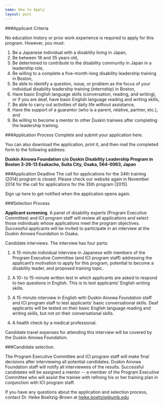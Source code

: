 ```yaml
---
name: How to Apply
layout: post
---
```

###Applicant Criteria

No education history or prior work experience is required to apply for this program. However, you must:  

1. Be a Japanese individual with a disability living in Japan, 
2. Be between 18 and 35 years old, 
3. Be determined to contribute to the disability community in Japan in a leadership role,  
4. Be willing to a complete a five-month-long disability leadership training in Boston,  
5. Be able to identify a question, issue, or problem as the focus of your individual disability leadership training (internship) in Boston, 
6. Have basic English language skills (conversation, reading, and writing), or if you are deaf, have basic English language reading and writing skills,  
7. Be able to carry out activities of daily life without assistance, 
8. Have the support of a guarantor (who is a parent, relative, partner, etc.), and  
9. Be willing to become a mentor to other Duskin trainees after completing the leadership training.  

###Application Process
Complete and submit your application here. 

You can also download the application, print it, and then mail the completed form to the following address:

**Duskin Ainowa Foundation c/o Duskin Disability Leadership Program in Boston
3-26-13 Esakacho, Suita City, Osaka, 564-0063, Japan**

###Application Deadline
The call for applications for the 34th training (2014) program is closed. Please check our website again in November 2014 for the call for applications for the 35th program (2015).

Sign up here to get notified when the application opens again. 
 
###Selection Process

**Applicant screening**. A panel of disability experts (Program Executive Committee) and ICI program staff will review all applications and select those individuals whose applications meet the program objectives. Successful applicants will be invited to participate in an interview at the Duskin Ainowa Foundation in Osaka.

Candidate interviews. The interview has four parts:

1)	A 15-minute individual interview in Japanese with members of the Program Executive Committee (and ICI program staff) addressing the applicant’s motivation to apply for this program, potential to become a disability leader, and proposed training topic. 

2)	A 10- to 15-minute written test in which applicants are asked to respond to two questions in English. This is to test applicants’ English writing skills. 

3)	A 15-minute interview in English with Duskin Ainowa Foundation staff and ICI program staff to test applicants’ basic conversational skills. Deaf applicants will be tested on their basic English language reading and writing skills, but not on their conversational skills. 

4)	A health check by a medical professional. 

Candidate travel expenses for attending this interview will be covered by the Duskin Ainowa Foundation.

###Candidate selection. 

The Program Executive Committee and ICI program staff will make final decisions after interviewing all potential candidates. Duskin Ainowa Foundation staff will notify all interviewees of the results. Successful candidates will be assigned a mentor -- a member of the Program Executive Committee who will assist the trainee with refining his or her training plan in conjunction with ICI program staff. 

If you have any questions about the application and selection process, contact Dr. Heike Boeltzig-Brown at [heike.boeltzig@umb.edu](mailto:heike.boeltzig@umb.edu)

